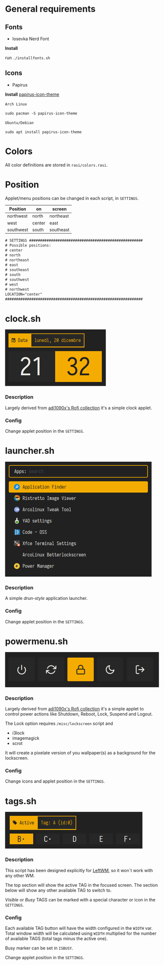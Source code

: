 # General requirements

## Fonts
- Iosevka Nerd Font
  
**Install**

run `./installfonts.sh`


## Icons
- Papirus
  
**Install**
[papirus-icon-theme](https://github.com/PapirusDevelopmentTeam/papirus-icon-theme)

`Arch Linux`
```
sudo pacman -S papirus-icon-theme
```

`Ubuntu/Debian`
```
sudo apt install papirus-icon-theme
```

# Colors

All color definitions are stored in `rasi/colors.rasi`.

# Position

Applet/menu positions can be changed in each script, in `SETTINGS`.

| Position  | on     | screen    |
|-----------|--------|-----------|
| northwest | north  | northeast |
| west      | center | east      |
| southwest | south  | southeast |

```
# SETTINGS ####################################################
# Possible positions:
# center
# north
# northeast
# east
# southeast
# south
# southwest
# west
# northwest
LOCATION="center"
###############################################################
```


# clock.sh
![tags.sh](./screenshots/clock.png)

### Description
Largely derived from [adi1090x's Rofi collection](https://github.com/adi1090x/rofi) it's a simple clock applet.

### Config
Change applet position in the `SETTINGS`.



# launcher.sh
![tags.sh](./screenshots/launcher.png)

### Description
A simple *drun-style* application launcher.

### Config
Change applet position in the `SETTINGS`.


# powermenu.sh
![tags.sh](./screenshots/powermenu.png)

### Description
Largely derived from [adi1090x's Rofi collection](https://github.com/adi1090x/rofi) it's a simple applet to control power actions like Shutdown, Reboot, Lock, Suspend and Logout.

The Lock option requires `/misc/lockscreen` script and
- i3lock
- imagemagick
- scrot
  
It will create a pixelate version of you wallpaper(s) as a background for the lockscreen.

### Config
Change icons and applet position in the `SETTINGS`.



# tags.sh
![tags.sh](./screenshots/tags.png)

### Description
This script has been designed explicitly for [LeftWM](https://github.com/leftwm/leftwm), so it won´t work with any other WM.

The top section will show the active TAG in the focused screen.
The section below will show any other available TAG to switch to.

*Visible* or *Busy* TAGS can be marked with a special character or icon in the `SETTINGS`.

### Config

Each available TAG button will have the width configured in the `WIDTH` var.
Total window width will be calculated using `WIDTH` multiplied for the number of available TAGS (total tags minus the active one).

Busy marker can be set in `ISBUSY`.

Change applet position in the `SETTINGS`.



